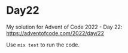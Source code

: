 # Day22

My solution for Advent of Code 2022 - Day 22: https://adventofcode.com/2022/day/22

Use `mix test` to run the code.
